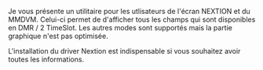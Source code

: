 
Je vous présente un utilitaire pour les utlisateurs de l'écran NEXTION et du MMDVM.
Celui-ci permet de d'afficher tous les champs qui sont disponibles en DMR / 2 TimeSlot.
Les autres modes sont supportés mais la partie graphique n'est pas optimisée.

L'installation du driver Nextion est indispensable si vous souhaitez avoir toutes les informations.

